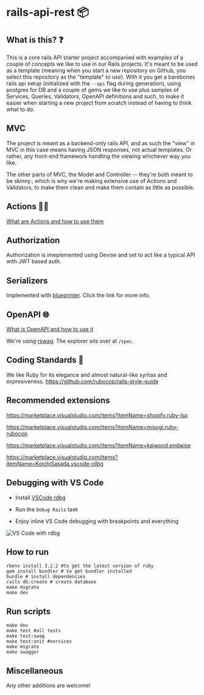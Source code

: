 # rails-api-rest 📦

## What is this? ❓

This is a core rails API starter project accompanied with examples of a couple of concepts we like to use in our Rails projects. It's meant to be used as a template (meaning when you start a new repository on Github, you select this repository as the "template" to use). With it you get a barebones rails api setup (initialized with the `--api` flag during generation), using postgres for DB and a couple of gems we like to use plus samples of Services, Queries, Validators, OpenAPI definitions and such, to make it easier when starting a new project from scratch instead of having to think what to do.

## MVC

The project is meant as a backend-only rails API, and as such the "view" in MVC in this case means having JSON responses, not actual templates. Or rather, any front-end framework handling the viewing whichever way you like.

The other parts of MVC, the Model and Controller -- they're both meant to be skinny., which is why we're making extensive use of Actions and Validators, to make them clean and make them contain as little as possible.

## Actions 👨‍🔧

[What are Actions and how to use them](/app/interactors/actions/README.md)

## Authorization

Authorization is imeplemented using Devise and set to act like a typical API with JWT based auth.

## Serializers

Implemented with [blueprinter](https://github.com/procore-oss/blueprinter). Click the link for more info.

## OpenAPI 🌐

[What is OpenAPI and how to use it](/openapi/README.md)

We're using [rswag](https://github.com/rswag/rswag). The explorer sits over at `/spec`.

## Coding Standards 👔

We like Ruby for its elegance and almost natural-like syntax and expresiveness.
https://github.com/rubocop/rails-style-guide

## Recommended extensions

https://marketplace.visualstudio.com/items?itemName=shopify.ruby-lsp

https://marketplace.visualstudio.com/items?itemName=misogi.ruby-rubocop

https://marketplace.visualstudio.com/items?itemName=kaiwood.endwise

https://marketplace.visualstudio.com/items?itemName=KoichiSasada.vscode-rdbg

## Debugging with VS Code

- Install [VSCode rdbg](https://marketplace.visualstudio.com/items?itemName=KoichiSasada.vscode-rdbg)

- Run the `Debug Rails` task

- Enjoy inline VS Code debugging with breakpoints and everything

![VS Code with rdbg](https://kodiusebucket.s3.amazonaws.com/vscode-rdbg.png)

## How to run

```
rbenv install 3.2.2 #to get the latest version of ruby
gem install bundler # to get bundler installed
bundle # install dependencies
rails db:create # create database
make migrate
make dev
```

## Run scripts

```
make dev
make test #all tests
make test:swag
make test:unit #services
make migrate
make swagger
```

## Miscellaneous

Any other additions are welcome!
